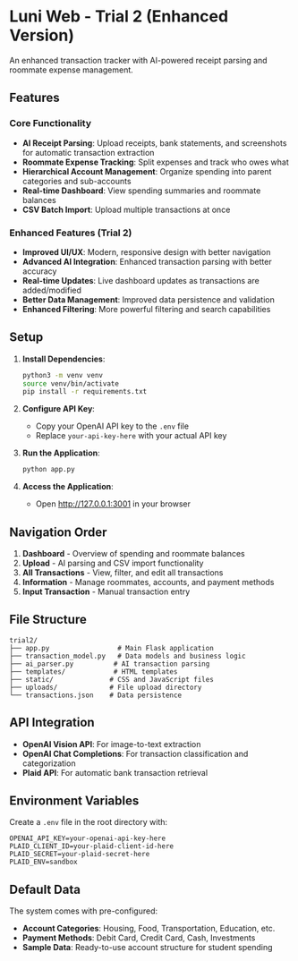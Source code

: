 # Luni Web - Trial 2 (Enhanced Version)

An enhanced transaction tracker with AI-powered receipt parsing and roommate expense management.

## Features

### Core Functionality
- **AI Receipt Parsing**: Upload receipts, bank statements, and screenshots for automatic transaction extraction
- **Roommate Expense Tracking**: Split expenses and track who owes what
- **Hierarchical Account Management**: Organize spending into parent categories and sub-accounts
- **Real-time Dashboard**: View spending summaries and roommate balances
- **CSV Batch Import**: Upload multiple transactions at once

### Enhanced Features (Trial 2)
- **Improved UI/UX**: Modern, responsive design with better navigation
- **Advanced AI Integration**: Enhanced transaction parsing with better accuracy
- **Real-time Updates**: Live dashboard updates as transactions are added/modified
- **Better Data Management**: Improved data persistence and validation
- **Enhanced Filtering**: More powerful filtering and search capabilities

## Setup

1. **Install Dependencies**:
   ```bash
   python3 -m venv venv
   source venv/bin/activate
   pip install -r requirements.txt
   ```

2. **Configure API Key**:
   - Copy your OpenAI API key to the `.env` file
   - Replace `your-api-key-here` with your actual API key

3. **Run the Application**:
   ```bash
   python app.py
   ```

4. **Access the Application**:
   - Open http://127.0.0.1:3001 in your browser

## Navigation Order
1. **Dashboard** - Overview of spending and roommate balances
2. **Upload** - AI parsing and CSV import functionality
3. **All Transactions** - View, filter, and edit all transactions
4. **Information** - Manage roommates, accounts, and payment methods
5. **Input Transaction** - Manual transaction entry

## File Structure
```
trial2/
├── app.py                 # Main Flask application
├── transaction_model.py   # Data models and business logic
├── ai_parser.py          # AI transaction parsing
├── templates/            # HTML templates
├── static/              # CSS and JavaScript files
├── uploads/             # File upload directory
└── transactions.json    # Data persistence
```

## API Integration
- **OpenAI Vision API**: For image-to-text extraction
- **OpenAI Chat Completions**: For transaction classification and categorization
- **Plaid API**: For automatic bank transaction retrieval

## Environment Variables
Create a `.env` file in the root directory with:
```
OPENAI_API_KEY=your-openai-api-key-here
PLAID_CLIENT_ID=your-plaid-client-id-here
PLAID_SECRET=your-plaid-secret-here
PLAID_ENV=sandbox
```

## Default Data
The system comes with pre-configured:
- **Account Categories**: Housing, Food, Transportation, Education, etc.
- **Payment Methods**: Debit Card, Credit Card, Cash, Investments
- **Sample Data**: Ready-to-use account structure for student spending
